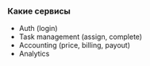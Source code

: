 ### Какие сервисы
- Auth (login)
- Task management (assign, complete)
- Accounting (price, billing, payout)
- Analytics